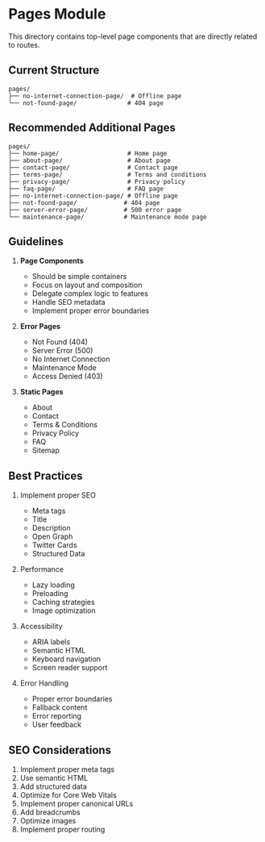 # Pages Module

This directory contains top-level page components that are directly related to routes.

## Current Structure

```
pages/
├── no-internet-connection-page/  # Offline page
└── not-found-page/              # 404 page
```

## Recommended Additional Pages

```
pages/
├── home-page/                   # Home page
├── about-page/                  # About page
├── contact-page/                # Contact page
├── terms-page/                  # Terms and conditions
├── privacy-page/                # Privacy policy
├── faq-page/                    # FAQ page
├── no-internet-connection-page/ # Offline page
├── not-found-page/             # 404 page
├── server-error-page/          # 500 error page
└── maintenance-page/           # Maintenance mode page
```

## Guidelines

1. **Page Components**
   - Should be simple containers
   - Focus on layout and composition
   - Delegate complex logic to features
   - Handle SEO metadata
   - Implement proper error boundaries

2. **Error Pages**
   - Not Found (404)
   - Server Error (500)
   - No Internet Connection
   - Maintenance Mode
   - Access Denied (403)

3. **Static Pages**
   - About
   - Contact
   - Terms & Conditions
   - Privacy Policy
   - FAQ
   - Sitemap

## Best Practices

1. Implement proper SEO
   - Meta tags
   - Title
   - Description
   - Open Graph
   - Twitter Cards
   - Structured Data

2. Performance
   - Lazy loading
   - Preloading
   - Caching strategies
   - Image optimization

3. Accessibility
   - ARIA labels
   - Semantic HTML
   - Keyboard navigation
   - Screen reader support

4. Error Handling
   - Proper error boundaries
   - Fallback content
   - Error reporting
   - User feedback

## SEO Considerations

1. Implement proper meta tags
2. Use semantic HTML
3. Add structured data
4. Optimize for Core Web Vitals
5. Implement proper canonical URLs
6. Add breadcrumbs
7. Optimize images
8. Implement proper routing 
